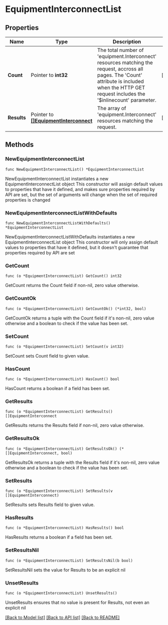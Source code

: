 # EquipmentInterconnectList

## Properties

Name | Type | Description | Notes
------------ | ------------- | ------------- | -------------
**Count** | Pointer to **int32** | The total number of &#39;equipment.Interconnect&#39; resources matching the request, accross all pages. The &#39;Count&#39; attribute is included when the HTTP GET request includes the &#39;$inlinecount&#39; parameter. | [optional] 
**Results** | Pointer to [**[]EquipmentInterconnect**](EquipmentInterconnect.md) | The array of &#39;equipment.Interconnect&#39; resources matching the request. | [optional] 

## Methods

### NewEquipmentInterconnectList

`func NewEquipmentInterconnectList() *EquipmentInterconnectList`

NewEquipmentInterconnectList instantiates a new EquipmentInterconnectList object
This constructor will assign default values to properties that have it defined,
and makes sure properties required by API are set, but the set of arguments
will change when the set of required properties is changed

### NewEquipmentInterconnectListWithDefaults

`func NewEquipmentInterconnectListWithDefaults() *EquipmentInterconnectList`

NewEquipmentInterconnectListWithDefaults instantiates a new EquipmentInterconnectList object
This constructor will only assign default values to properties that have it defined,
but it doesn't guarantee that properties required by API are set

### GetCount

`func (o *EquipmentInterconnectList) GetCount() int32`

GetCount returns the Count field if non-nil, zero value otherwise.

### GetCountOk

`func (o *EquipmentInterconnectList) GetCountOk() (*int32, bool)`

GetCountOk returns a tuple with the Count field if it's non-nil, zero value otherwise
and a boolean to check if the value has been set.

### SetCount

`func (o *EquipmentInterconnectList) SetCount(v int32)`

SetCount sets Count field to given value.

### HasCount

`func (o *EquipmentInterconnectList) HasCount() bool`

HasCount returns a boolean if a field has been set.

### GetResults

`func (o *EquipmentInterconnectList) GetResults() []EquipmentInterconnect`

GetResults returns the Results field if non-nil, zero value otherwise.

### GetResultsOk

`func (o *EquipmentInterconnectList) GetResultsOk() (*[]EquipmentInterconnect, bool)`

GetResultsOk returns a tuple with the Results field if it's non-nil, zero value otherwise
and a boolean to check if the value has been set.

### SetResults

`func (o *EquipmentInterconnectList) SetResults(v []EquipmentInterconnect)`

SetResults sets Results field to given value.

### HasResults

`func (o *EquipmentInterconnectList) HasResults() bool`

HasResults returns a boolean if a field has been set.

### SetResultsNil

`func (o *EquipmentInterconnectList) SetResultsNil(b bool)`

 SetResultsNil sets the value for Results to be an explicit nil

### UnsetResults
`func (o *EquipmentInterconnectList) UnsetResults()`

UnsetResults ensures that no value is present for Results, not even an explicit nil

[[Back to Model list]](../README.md#documentation-for-models) [[Back to API list]](../README.md#documentation-for-api-endpoints) [[Back to README]](../README.md)


